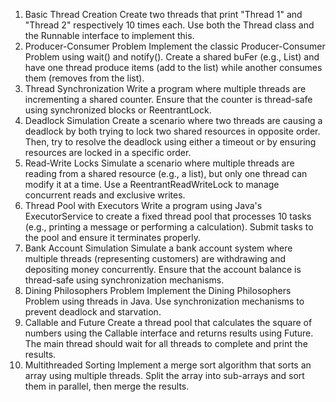 1. Basic Thread Creation Create two threads that print "Thread 1" and "Thread 2" respectively 10 times
    each. Use both the Thread class and the Runnable interface to implement this.
 2. Producer-Consumer Problem
    Implement the classic Producer-Consumer Problem using wait() and notify(). Create a shared buFer
    (e.g., List<Integer>) and have one thread produce items (add to the list) while another consumes them
    (removes from the list).
 3. Thread Synchronization Write a program where multiple threads are incrementing a shared counter.
    Ensure that the counter is thread-safe using synchronized blocks or ReentrantLock.
 4. Deadlock Simulation Create a scenario where two threads are causing a deadlock by both trying to
    lock two shared resources in opposite order. Then, try to resolve the deadlock using either a timeout
    or by ensuring resources are locked in a specific order.
5. Read-Write Locks Simulate a scenario where multiple threads are reading from a shared resource
   (e.g., a list), but only one thread can modify it at a time. Use a ReentrantReadWriteLock to manage
   concurrent reads and exclusive writes.
6. Thread Pool with Executors Write a program using Java's ExecutorService to create a fixed thread
   pool that processes 10 tasks (e.g., printing a message or performing a calculation). Submit tasks to
   the pool and ensure it terminates properly.
7. Bank Account Simulation Simulate a bank account system where multiple threads (representing
   customers) are withdrawing and depositing money concurrently. Ensure that the account balance is
   thread-safe using synchronization mechanisms.
8. Dining Philosophers Problem Implement the Dining Philosophers Problem using threads in Java.
   Use synchronization mechanisms to prevent deadlock and starvation.
9. Callable and Future Create a thread pool that calculates the square of numbers using the Callable
   interface and returns results using Future. The main thread should wait for all threads to complete
   and print the results.
10. Multithreaded Sorting Implement a merge sort algorithm that sorts an array using multiple
    threads. Split the array into sub-arrays and sort them in parallel, then merge the results.